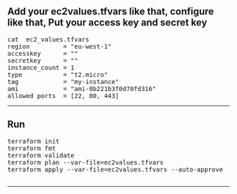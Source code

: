 ## Add your  ec2values.tfvars like that, configure like that, Put your access key and secret key

<pre>cat  ec2_values.tfvars
region         = &quot;eu-west-1&quot;
accesskey      = &quot;&quot;
secretkey      = &quot;&quot;
instance_count = 1
type           = &quot;t2.micro&quot;
tag            = &quot;my-instance&quot;
ami            = &quot;ami-0b221b3f0d70fd316&quot;
allowed_ports  = [22, 80, 443]
</pre> 

---
## Run
<pre>terraform init
terraform fmt
terraform validate
terraform plan --var-file=ec2values.tfvars
terraform apply --var-file=ec2values.tfvars --auto-approve

</pre>
---

